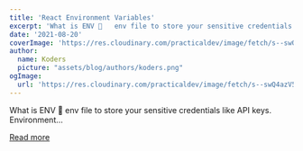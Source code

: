 ```yaml
---
title: 'React Environment Variables'
excerpt: 'What is ENV 🤔   env file to store your sensitive credentials like API keys. Environment...'
date: '2021-08-20'
coverImage: 'https://res.cloudinary.com/practicaldev/image/fetch/s--swQ4azV5--/c_imagga_scale,f_auto,fl_progressive,h_420,q_auto,w_1000/https://dev-to-uploads.s3.amazonaws.com/uploads/articles/kqjmnmgvl1sbjok096kx.png'
author:
  name: Koders
  picture: "assets/blog/authors/koders.png"
ogImage:
  url: 'https://res.cloudinary.com/practicaldev/image/fetch/s--swQ4azV5--/c_imagga_scale,f_auto,fl_progressive,h_420,q_auto,w_1000/https://dev-to-uploads.s3.amazonaws.com/uploads/articles/kqjmnmgvl1sbjok096kx.png'
---
```


What is ENV 🤔   env file to store your sensitive credentials like API keys. Environment...

[Read more](https://dev.to/suprabhasupi/react-environment-variables-k0n)
